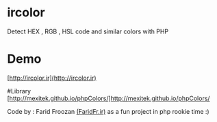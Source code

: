# ircolor
Detect HEX , RGB , HSL code and similar colors with PHP

# Demo
[http://ircolor.ir](http://ircolor.ir)

#Library
[http://mexitek.github.io/phpColors/]http://mexitek.github.io/phpColors/

Code by : Farid Froozan [(FaridFr.ir)](http://faridfr.ir) as a fun project in php rookie time :)
